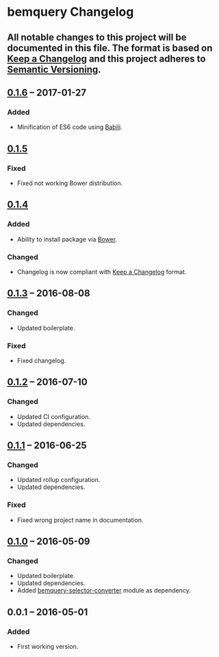 # bemquery Changelog

All notable changes to this project will be documented in this file.
The format is based on [Keep a Changelog](http://keepachangelog.com/)
and this project adheres to [Semantic Versioning](http://semver.org/).
---

## [0.1.6] – 2017-01-27
### Added
* Minification of ES6 code using [Babili](https://github.com/babel/babili).

## [0.1.5]
### Fixed
* Fixed not working Bower distribution.

## [0.1.4]
### Added
* Ability to install package via [Bower](https://bower.io/).

### Changed
* Changelog is now compliant with [Keep a Changelog](http://keepachangelog.com/) format.


## [0.1.3] – 2016-08-08
### Changed
* Updated boilerplate.

### Fixed
* Fixed changelog.

## [0.1.2] – 2016-07-10
### Changed
* Updated CI configuration.
* Updated dependencies.

## [0.1.1] – 2016-06-25
### Changed
* Updated rollup configuration.
* Updated dependencies.

### Fixed
* Fixed wrong project name in documentation.

## [0.1.0] – 2016-05-09
### Changed
* Updated boilerplate.
* Updated dependencies.
* Added [bemquery-selector-converter](https://github.com/BEMQuery/bemquery-selector-converter) module as dependency.

## 0.0.1 – 2016-05-01
### Added
* First working version.

[0.1.6]: https://github.com/BEMQuery/bemquery/compare/v0.1.5...v0.1.6
[0.1.5]: https://github.com/BEMQuery/bemquery/compare/v0.1.4...v0.1.5
[0.1.4]: https://github.com/BEMQuery/bemquery/compare/v0.1.3...v0.1.4
[0.1.3]: https://github.com/BEMQuery/bemquery/compare/v0.1.2...v0.1.3
[0.1.2]: https://github.com/BEMQuery/bemquery/compare/v0.1.1...v0.1.2
[0.1.1]: https://github.com/BEMQuery/bemquery/compare/v0.1.0...v0.1.1
[0.1.0]: https://github.com/BEMQuery/bemquery/compare/v0.0.1...v0.1.0
